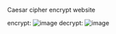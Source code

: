 Caesar cipher encrypt website

encrypt:
![image](https://user-images.githubusercontent.com/54318890/84487727-628c7e80-acc9-11ea-84a3-1e1b01405c19.png)
decrypt:
![image](https://user-images.githubusercontent.com/54318890/84487873-98c9fe00-acc9-11ea-986e-2deac4c56e28.png)

